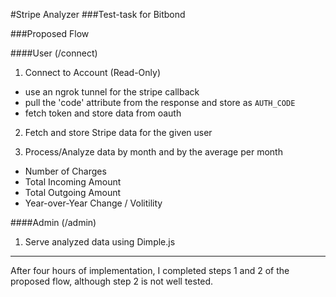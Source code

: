 #Stripe Analyzer
###Test-task for Bitbond

###Proposed Flow

####User (/connect)

1. Connect to Account (Read-Only)
  * use an ngrok tunnel for the stripe callback
  * pull the 'code' attribute from the response and store as `AUTH_CODE`
  * fetch token and store data from oauth

2. Fetch and store Stripe data for the given user

3. Process/Analyze data by month and by the average per month
  * Number of Charges
  * Total Incoming Amount
  * Total Outgoing Amount
  * Year-over-Year Change / Volitility

####Admin (/admin)

1. Serve analyzed data using Dimple.js

--- 

After four hours of implementation, I completed steps 1 and 2 of the proposed
flow, although step 2 is not well tested.
